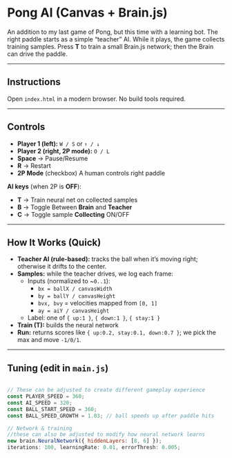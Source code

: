 # Pong AI (Canvas + Brain.js)

An addition to my last game of Pong, but this time with a learning bot. The right paddle starts as a simple “teacher” AI. While it plays, the game collects training samples. Press **T** to train a small Brain.js network; then the Brain can drive the paddle.

---
## Instructions

Open `index.html` in a modern browser. No build tools required.

---

## Controls

- **Player 1 (left):** `W / S` or `↑ / ↓`
- **Player 2 (right, 2P mode):** `O / L`
- **Space** → Pause/Resume
- **R** → Restart
- **2P Mode** (checkbox) A human controls right paddle

**AI keys** (when 2P is **OFF**):
- **T** → Train neural net on collected samples
- **B** → Toggle Between **Brain** and **Teacher**
- **C** → Toggle sample **Collecting** ON/OFF

---

## How It Works (Quick)

- **Teacher AI (rule-based):** tracks the ball when it’s moving right; otherwise it drifts to the center.
- **Samples:** while the teacher drives, we log each frame:
  - Inputs (normalized to ~`0..1`):
    - `bx = ballX / canvasWidth`
    - `by = ballY / canvasHeight`
    - `bvx, bvy` = velocities mapped from `[0, 1]`
    - `ay = aiY / canvasHeight`
  - Label: one of `{ up:1 }`, `{ down:1 }`, `{ stay:1 }`
- **Train (T):** builds the neural network
- **Run:**  returns scores like `{ up:0.2, stay:0.1, down:0.7 }`; we pick the max and move `-1/0/1`.

---

## Tuning (edit in `main.js`)

```js

// These can be adjusted to create different gameplay experience
const PLAYER_SPEED = 360;
const AI_SPEED = 320;
const BALL_START_SPEED = 360;
const BALL_SPEED_GROWTH = 1.03; // ball speeds up after paddle hits

// Network & training
//these can also be adjusted to modify how neural network learns
new brain.NeuralNetwork({ hiddenLayers: [8, 6] });
iterations: 100, learningRate: 0.01, errorThresh: 0.005;
